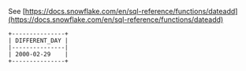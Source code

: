 See [https://docs.snowflake.com/en/sql-reference/functions/dateadd](https://docs.snowflake.com/en/sql-reference/functions/dateadd)
```
+---------------+
| DIFFERENT_DAY |
|---------------|
| 2000-02-29    |
+---------------+
```
